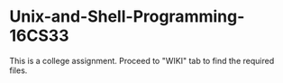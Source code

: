 # Unix-and-Shell-Programming-16CS33
This is a college assignment. Proceed to "WIKI" tab to find the required files.

